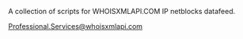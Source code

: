 A collection of scripts for WHOISXMLAPI.COM IP netblocks datafeed.

Professional.Services@whoisxmlapi.com
